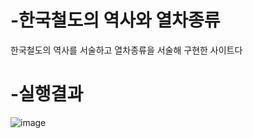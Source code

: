 # -한국철도의 역사와 열차종류
한국철도의 역사를 서술하고 열차종류을 서술해 구현한 사이트다
# -실행결과
![image](https://user-images.githubusercontent.com/109999749/190887142-09bf8f65-5f75-4423-88e6-15f283a4ff98.png)
